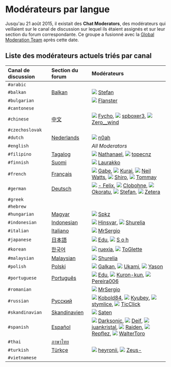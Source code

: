 # Modérateurs par langue

Jusqu'au 21 août 2015, il existait des **Chat Moderators**, des modérateurs qui veillaient sur le canal de discussion sur lequel ils étaient assignés et sur leur section du forum correspondante. Ce groupe a fusionné avec la [Global Moderation Team](/wiki/People/Global_Moderation_Team) après cette date.

## Liste des modérateurs actuels triés par canal

| Canal de discussion | Section du forum | Modérateurs |
| :-- | :-- | :-- |
| `#arabic` | | |
| `#balkan` | [Balkan](https://osu.ppy.sh/community/forums/topics/83962) | ![][flag_AT] [Stefan](https://osu.ppy.sh/users/626907) |
| `#bulgarian` | | ![][flag_BG] [Flanster](https://osu.ppy.sh/users/447818) |
| `#cantonese` | | |
| `#chinese` | [中文](https://osu.ppy.sh/community/forums/25) | ![][flag_CN] [Fycho](https://osu.ppy.sh/users/1876867), ![][flag_TW] [spboxer3](https://osu.ppy.sh/users/197974), ![][flag_CN] [Zero__wind](https://osu.ppy.sh/users/1822830) |
| `#czechoslovak` | | |
| `#dutch` | [Nederlands](https://osu.ppy.sh/community/forums/69) | ![][flag_NL] [n0ah](https://osu.ppy.sh/users/3086393) |
| `#english` | | *All Moderators* |
| `#filipino` | [Tagalog](https://osu.ppy.sh/community/forums/76) | ![][flag_PH] [Nathanael](https://osu.ppy.sh/users/2295078), ![][flag_PH] [topecnz](https://osu.ppy.sh/users/2103927) |
| `#finnish` | [Suomi](https://osu.ppy.sh/community/forums/24) | ![][flag_FI] [Laurakko](https://osu.ppy.sh/users/7253731)  |
| `#french` | [Français](https://osu.ppy.sh/community/forums/34) | ![][flag_CA] [Gabe](https://osu.ppy.sh/users/654108), ![][flag_FR] [Kurai](https://osu.ppy.sh/users/77089), ![][flag_FR] [Neil Watts](https://osu.ppy.sh/users/3048059), ![][flag_FR] [Shiro](https://osu.ppy.sh/users/113005), ![][flag_FR] [Tommay](https://osu.ppy.sh/users/3132818) |
| `#german` | [Deutsch](https://osu.ppy.sh/community/forums/37) | ![][flag_DE] [- Felix](https://osu.ppy.sh/users/8503985), ![][flag_DE] [Clobohne](https://osu.ppy.sh/users/499343), ![][flag_DE] [Okoratu](https://osu.ppy.sh/users/1623405), ![][flag_AT] [Stefan](https://osu.ppy.sh/users/626907), ![][flag_DE] [Zetera](https://osu.ppy.sh/users/587737) |
| `#greek` | | |
| `#hebrew` | | |
| `#hungarian` | [Magyar](https://osu.ppy.sh/community/forums/95) | ![][flag_HU] [Spkz](https://osu.ppy.sh/users/2964029) |
| `#indonesian` | [Indonesian](https://osu.ppy.sh/community/forums/73) | ![][flag_ID] [Hinsvar](https://osu.ppy.sh/users/1249323), ![][flag_ID] [Shurelia](https://osu.ppy.sh/users/3807986) |
| `#italian` | [Italiano](https://osu.ppy.sh/community/forums/36) | ![][flag_IT] [MrSergio](https://osu.ppy.sh/users/2581696) |
| `#japanese` | [日本語](https://osu.ppy.sh/community/forums/32) | ![][flag_BR] [Edu](https://osu.ppy.sh/users/5618109), ![][flag_JP] [S o h](https://osu.ppy.sh/users/2234772) |
| `#korean` | [한국어](https://osu.ppy.sh/community/forums/58) | ![][flag_KR] [ruexia](https://osu.ppy.sh/users/385069), ![][flag_KR] [ToGlette](https://osu.ppy.sh/users/1076236) |
| `#malaysian` | [Malaysian](https://osu.ppy.sh/community/forums/94) | ![][flag_ID] [Shurelia](https://osu.ppy.sh/users/3807986) |
| `#polish` | [Polski](https://osu.ppy.sh/community/forums/26) | ![][flag_PL] [Galkan](https://osu.ppy.sh/users/169570), ![][flag_PL] [Ukami](https://osu.ppy.sh/users/820865), ![][flag_PL] [Yason](https://osu.ppy.sh/users/2574392) |
| `#portuguese` | [Português](https://osu.ppy.sh/community/forums/74) | ![][flag_BR] [Edu](https://osu.ppy.sh/users/5618109), ![][flag_BR] [Kuron-kun](https://osu.ppy.sh/users/2697284), ![][flag_PT] [Pereira006](https://osu.ppy.sh/users/537344) |
| `#romanian` | | ![][flag_IT] [MrSergio](https://osu.ppy.sh/users/2581696) |
| `#russian` | [Русский](https://osu.ppy.sh/community/forums/35) | ![][flag_RU] [Kobold84](https://osu.ppy.sh/users/3227533), ![][flag_RU] [Kyubey](https://osu.ppy.sh/users/2195646), ![][flag_RU] [stymlice](https://osu.ppy.sh/users/5122436), ![][flag_RU] [TicClick](https://osu.ppy.sh/users/672931) |
| `#skandinavian` | [Skandinavien](https://osu.ppy.sh/community/forums/77) | ![][flag_SE] [Saten](https://osu.ppy.sh/users/444506) |
| `#spanish` | [Español](https://osu.ppy.sh/community/forums/33) | ![][flag_AR] [Darksonic](https://osu.ppy.sh/users/570042), ![][flag_ES] [Deif](https://osu.ppy.sh/users/318565), ![][flag_AR] [juankristal](https://osu.ppy.sh/users/443656), ![][flag_ES] [Raiden](https://osu.ppy.sh/users/2239480), ![][flag_MX] [Repflez](https://osu.ppy.sh/users/201392), ![][flag_CL] [WalterToro](https://osu.ppy.sh/users/5281416) |
| `#thai` | [ภาษาไทย](https://osu.ppy.sh/community/forums/54) | |
| `#turkish` | [Türkçe](https://osu.ppy.sh/community/forums/93) | ![][flag_TR] [heyronii](https://osu.ppy.sh/users/5642779), ![][flag_TR] [Zeus-](https://osu.ppy.sh/users/5464437) |
| `#vietnamese` | | |

[flag_AR]: /wiki/shared/flag/AR.gif
[flag_AT]: /wiki/shared/flag/AT.gif
[flag_AU]: /wiki/shared/flag/AU.gif
[flag_BG]: /wiki/shared/flag/BG.gif
[flag_BR]: /wiki/shared/flag/BR.gif
[flag_CA]: /wiki/shared/flag/CA.gif
[flag_CL]: /wiki/shared/flag/CL.gif
[flag_CN]: /wiki/shared/flag/CN.gif
[flag_DE]: /wiki/shared/flag/DE.gif
[flag_ES]: /wiki/shared/flag/ES.gif
[flag_FI]: /wiki/shared/flag/FI.gif
[flag_FR]: /wiki/shared/flag/FR.gif
[flag_HU]: /wiki/shared/flag/HU.gif
[flag_ID]: /wiki/shared/flag/ID.gif
[flag_IT]: /wiki/shared/flag/IT.gif
[flag_JP]: /wiki/shared/flag/JP.gif
[flag_KR]: /wiki/shared/flag/KR.gif
[flag_MX]: /wiki/shared/flag/MX.gif
[flag_NL]: /wiki/shared/flag/NL.gif
[flag_NZ]: /wiki/shared/flag/NZ.gif
[flag_PH]: /wiki/shared/flag/PH.gif
[flag_PL]: /wiki/shared/flag/PL.gif
[flag_PT]: /wiki/shared/flag/PT.gif
[flag_RU]: /wiki/shared/flag/RU.gif
[flag_SE]: /wiki/shared/flag/SE.gif
[flag_TR]: /wiki/shared/flag/TR.gif
[flag_TW]: /wiki/shared/flag/TW.gif
[flag_US]: /wiki/shared/flag/US.gif
[flag_UY]: /wiki/shared/flag/UY.gif
